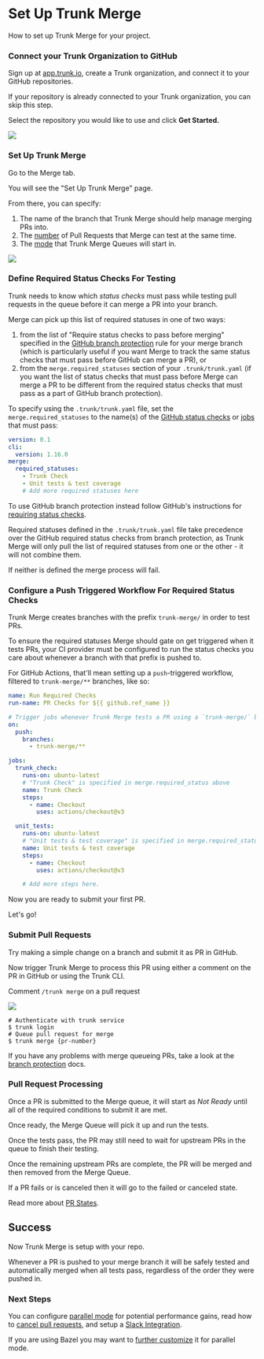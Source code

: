 # Set Up Trunk Merge

How to set up Trunk Merge for your project.

### Connect your Trunk Organization to GitHub

Sign up at [app.trunk.io](https://app.trunk.io/), create a Trunk organization, and connect it to your GitHub repositories.

If your repository is already connected to your Trunk organization, you can skip this step.

Select the repository you would like to use and click **Get Started.**

![ ](https://682515401-files.gitbook.io/~/files/v0/b/gitbook-x-prod.appspot.com/o/spaces%2F61Ep9MrYBkJa0Yq3zS1s%2Fuploads%2Fgit-blob-c4e88ab41a1453a4056615b7599b410c54e78a87%2Fimage.png?alt=media)

### Set Up Trunk Merge

Go to the Merge tab.

You will see the "Set Up Trunk Merge" page.

From there, you can specify:

1. The name of the branch that Trunk Merge should help manage merging PRs into.
2. The [number](https://docs.trunk.io/merge/set-up-trunk-merge/advanced-settings#concurrency) of Pull Requests that Merge can test at the same time.
3. The [mode](https://docs.trunk.io/merge/set-up-trunk-merge/configuration#single-parallel-mode) that Trunk Merge Queues will start in.

![ ](https://682515401-files.gitbook.io/~/files/v0/b/gitbook-x-prod.appspot.com/o/spaces%2F61Ep9MrYBkJa0Yq3zS1s%2Fuploads%2Fceeh6VUbrAgRSaMPIZv0%2Fimage.png?alt=media&token=a4835ef9-542d-4c81-9229-17c74309a046)

### Define Required Status Checks For Testing

Trunk needs to know which _status checks_ must pass while testing pull requests in the queue before it can merge a PR into your branch.

Merge can pick up this list of required statuses in one of two ways:

1. from the list of "Require status checks to pass before merging" specified in the [GitHub branch protection](https://docs.github.com/en/repositories/configuring-branches-and-merges-in-your-repository/managing-protected-branches/about-protected-branches#require-status-checks-before-merging) rule for your merge branch (which is particularly useful if you want Merge to track the same status checks that must pass before GitHub can merge a PR), or
2. from the `merge.required_statuses` section of your `.trunk/trunk.yaml` (if you want the list of status checks that must pass before Merge can merge a PR to be different from the required status checks that must pass as a part of GitHub branch protection).

To specify using the `.trunk/trunk.yaml` file, set the `merge.required_statuses` to the name(s) of the [GitHub status checks](https://docs.github.com/en/pull-requests/collaborating-with-pull-requests/collaborating-on-repositories-with-code-quality-features/about-status-checks) or [jobs](https://docs.github.com/en/actions/learn-github-actions/understanding-github-actions#jobs) that must pass:

```yaml
version: 0.1
cli:
  version: 1.16.0
merge:
  required_statuses:
    - Trunk Check
    - Unit tests & test coverage
    # Add more required statuses here
```

To use GitHub branch protection instead follow GitHub's instructions for [requiring status checks](https://docs.github.com/en/repositories/configuring-branches-and-merges-in-your-repository/managing-protected-branches/about-protected-branches#require-status-checks-before-merging).

Required statuses defined in the `.trunk/trunk.yaml` file take precedence over the GitHub required status checks from branch protection, as Trunk Merge will only pull the list of required statuses from one or the other - it will not combine them.

If neither is defined the merge process will fail.

### Configure a Push Triggered Workflow For Required Status Checks

Trunk Merge creates branches with the prefix `trunk-merge/` in order to test PRs.

To ensure the required statuses Merge should gate on get triggered when it tests PRs, your CI provider must be configured to run the status checks you care about whenever a branch with that prefix is pushed to.

For GitHub Actions, that'll mean setting up a `push`-triggered workflow, filtered to `trunk-merge/**` branches, like so:

```yaml
name: Run Required Checks
run-name: PR Checks for ${{ github.ref_name }}

# Trigger jobs whenever Trunk Merge tests a PR using a `trunk-merge/` branch
on:
  push:
    branches:
      - trunk-merge/**

jobs:
  trunk_check:
    runs-on: ubuntu-latest
    # "Trunk Check" is specified in merge.required_status above
    name: Trunk Check
    steps:
      - name: Checkout
        uses: actions/checkout@v3

  unit_tests:
    runs-on: ubuntu-latest
    # "Unit tests & test coverage" is specified in merge.required_status above
    name: Unit tests & test coverage
    steps:
      - name: Checkout
        uses: actions/checkout@v3

    # Add more steps here.
```

Now you are ready to submit your first PR.

Let's go!

### Submit Pull Requests

Try making a simple change on a branch and submit it as PR in GitHub.

Now trigger Trunk Merge to process this PR using either a comment on the PR in GitHub or using the Trunk CLI.

Comment `/trunk merge` on a pull request

![ ](https://682515401-files.gitbook.io/~/files/v0/b/gitbook-x-prod.appspot.com/o/spaces%2F61Ep9MrYBkJa0Yq3zS1s%2Fuploads%2Fgit-blob-16b95a8844ba42c299e19e92a55fecc75831827d%2Fimage.png?alt=media)

```shell
# Authenticate with trunk service
$ trunk login
# Queue pull request for merge
$ trunk merge {pr-number}
```

If you have any problems with merge queueing PRs, take a look at the [branch protection](https://docs.trunk.io/merge/set-up-trunk-merge/advanced-settings#branch-protection) docs.

### Pull Request Processing

Once a PR is submitted to the Merge queue, it will start as _Not Ready_ until all of the required conditions to submit it are met.

Once ready, the Merge Queue will pick it up and run the tests.

Once the tests pass, the PR may still need to wait for upstream PRs in the queue to finish their testing.

Once the remaining upstream PRs are complete, the PR will be merged and then removed from the Merge Queue.

If a PR fails or is canceled then it will go to the failed or canceled state.

Read more about [PR States](https://docs.trunk.io/merge/reference#pr-states).

## Success

Now Trunk Merge is setup with your repo.

Whenever a PR is pushed to your merge branch it will be safely tested and automatically merged when all tests pass, regardless of the order they were pushed in.

### Next Steps

You can configure [parallel mode](https://docs.trunk.io/merge/set-up-trunk-merge/configuration) for potential performance gains, read how to [cancel pull requests](https://docs.trunk.io/merge/set-up-trunk-merge/configuration#submitting-and-cancelling-pull-requests), and setup a [Slack Integration](https://docs.trunk.io/merge/set-up-trunk-merge/integration-for-slack).

If you are using Bazel you may want to [further customize](https://docs.trunk.io/merge/set-up-trunk-merge/merge-+-bazel) it for parallel mode.
